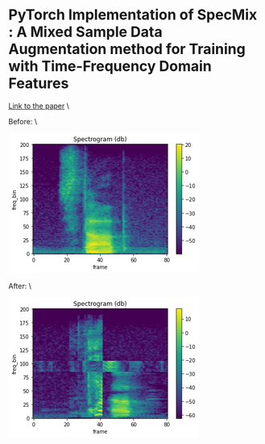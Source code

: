 # PyTorch Implementation of SpecMix : A Mixed Sample Data Augmentation method for Training with Time-Frequency Domain Features

[Link to the paper](https://arxiv.org/abs/2108.03020) \\

Before: \\

![Original Spectrogram](Original.png "Original Spectrogram Without SpecMix")

After: \\

![SpecMixed](specmixed.png "Time-Frequency Mixed Spectrogram")
